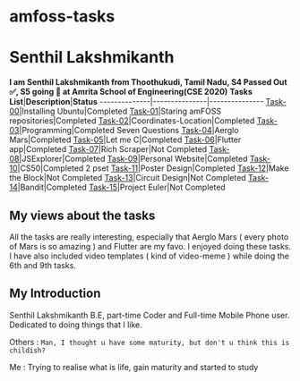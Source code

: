 # amfoss-tasks
# Senthil Lakshmikanth
**I am Senthil Lakshmikanth from Thoothukudi, Tamil Nadu, S4 Passed Out ✅, S5 going 🏃 at Amrita School of Engineering(CSE 2020)**
**Tasks List**|**Description**|**Status**
--------------|---------------|---------------
[Task-00](https://github.com/senthil-dot-adhu-idhu/amfoss-tasks/tree/main/task-00)|Installing Ubuntu|Completed
[Task-01](https://github.com/senthil-dot-adhu-idhu/amfoss-tasks/tree/main/task-01)|Staring amFOSS repositories|Completed
[Task-02](https://github.com/senthil-dot-adhu-idhu/amfoss-tasks/tree/main/task-02/Coordinates-Location)|Coordinates-Location|Completed
[Task-03](https://github.com/senthil-dot-adhu-idhu/amfoss-tasks/tree/main/task-03)|Programming|Completed Seven Questions
[Task-04](https://github.com/senthil-dot-adhu-idhu/amfoss-tasks/tree/main/task-04)|Aerglo Mars|Completed
[Task-05](https://github.com/senthil-dot-adhu-idhu/amfoss-tasks/tree/main/task-05)|Let me C|Completed
[Task-06](https://github.com/senthil-dot-adhu-idhu/amfoss-tasks/tree/main/task-06)|Flutter app|Completed
[Task-07]()|Rich Scraper|Not Completed
[Task-08](https://github.com/senthil-dot-adhu-idhu/amfoss-tasks/tree/main/task-08)|JSExplorer|Completed
[Task-09](https://github.com/senthil-dot-adhu-idhu/amfoss-tasks/tree/main/task-09)|Personal Website|Completed
[Task-10](https://github.com/senthil-dot-adhu-idhu/amfoss-tasks/tree/main/task-10)|CS50|Completed 2 pset
[Task-11](https://github.com/senthil-dot-adhu-idhu/amfoss-tasks/tree/main/task-11)|Poster Design|Completed
[Task-12]()|Make the Block|Not Completed 
[Task-13]()|Circuit Design|Not Completed
[Task-14](https://github.com/senthil-dot-adhu-idhu/amfoss-tasks/tree/main/task-14)|Bandit|Completed
[Task-15]()|Project Euler|Not Completed

## My views about the tasks
All the tasks are really interesting, especially that Aerglo Mars ( every photo of Mars is so amazing ) and Flutter are my favo. I enjoyed doing these tasks. I have also included video templates ( kind of video-meme ) while doing the 6th and 9th tasks.  
## My Introduction
Senthil Lakshmikanth B.E, part-time Coder and Full-time Mobile Phone user. Dedicated to doing things that I like. 

Others : `Man, I thought u have some maturity, but don't u think this is childish? `

Me     : Trying to realise what is life, gain maturity and started to study
